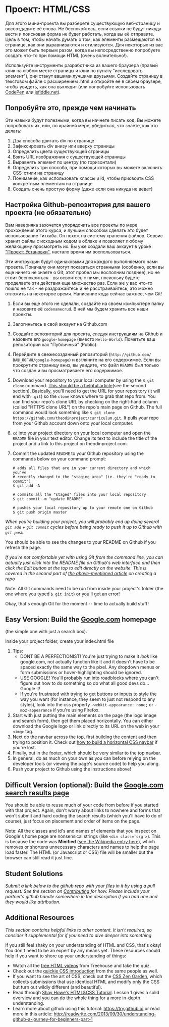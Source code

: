 # Проект: HTML/CSS
<!-- *Estimated Time: 4-8 hrs* -->

Для этого мини-проекта вы разберете существующую веб-страницу и воссоздадите её снова. Не беспокойтесь, если ссылки не будут никуда вести и поисковая форма не будет работать, когда вы её отправите. Цель в том, чтобы начать думать о том, как элементы размещаются на странице, как они выравниваются и стилизуются. Для некоторых из вас это может быть первым разом, когда вы непосредственно попробуете создать что-то при помощи HTML (очень волнительно!).

Используйте инструменты разработчика из вашего браузера (правый клик на любом месте страницы и клик по пункту "исследовать элемент"), они станут вашими лучшими друзьями. Создайте страницу в текстовом файле с расширением .html и откройте её в своем браузере, чтобы увидеть, как она выглядит (или попробуйте использовать [CodePen](http://codepen.io/pen/) или [jsfiddle.net](http://www.jsfiddle.net)).

## Попробуйте это, прежде чем начинать

Эти навыки будут полезными, когда вы начнете писать код. Вы можете попробовать их, или, по крайней мере, убедиться, что знаете, как это делать:

1. Два способа двигать div по странице
1. Зафиксировать div внизу или вверху страницы
1. Определить цвета существующей страницы
1. Взять URL изображения с существующей страницы
1. Выравнять элемент по центру (по горизонтали)
1. Определить три способа, при помощи которых вы можете включить CSS-стили на страницу
1. Понимание, как использовать классы и id, чтобы присвоить CSS конкретным элементам на странице
1. Создать очень простую форму (даже если она никуда не ведет)

## Настройка Github-репозитория для вашего проекта (не обязательно)

Вам наверняка захочется упорядочить все проекты по мере прохождения этого курса, и лучшим способом сделать это будет использование Гитхаба. Он похож на систему хранения файлов. Сервис хранит файлы с исходным кодом в облаке и позволяет любому желающему просмотреть их. Вы уже создали ваш аккаунт в уроке ["Проект: Установки"](/web-development-101/installations), настало время им воспользоваться.

Эти инструкции будут одинаковыми для каждого выполняемого нами проекта. Поначалу они могут показаться странными (особенно, если вы еще ничего не знаете о Git, этот пробел мы восполним позднее), но не стоит беспокоиться - вы освоитесь с ними, поскольку будете проделаете эти действия еще множество раз. Если же у вас что-то пошло не так - не раздражайтесь и не расстраивайтесь, это можно отложить на некоторое время. Написание кода сейчас важнее, чем Git!



1. Если вы еще этого не сделали, создайте на своем компьютере папку и назовите её `codenamecrud`. В ней мы будем хранить все наши проекты.
2. Залогиньтесь в свой аккаунт на Github.com
3. Создайте репозиторий для проекта, [следуя инструкциям на Github](https://help.github.com/articles/create-a-repo) и назовите его `google-homepage` (вместо `Hello-World`). Пометьте ваш репозиторий как "Публичный" (Public).
4. Перейдите в свежесозданный репозиторий (`http://github.com/ВАШ_ЛОГИН/google-homepage`) и взгляните на его содержимое. Если вы прокрутите страницу вниз, вы увидите, что файл `README` был только что создан и вы просматриваете его содержимое.
5. Download your repository to your local computer by using the `$ git clone` command.  [This should be a helpful article](http://git-scm.com/book/en/Git-Basics-Getting-a-Git-Repository)(see the second section). Basically, you'll need to get the URL for your repository (it will end with `.git`) so the `clone` knows where to grab that repo from.  You can find your repo's clone URL by checking on the right-hand column (called "HTTPS clone URL") on the repo's main page on Github.  The full command would look something like `$ git clone https://github.com/theodinproject/curriculum.git`.  It pulls your repo from your Github account down onto your local computer.
6. `cd` into your project directory on your local computer and open the `README` file in your text editor.  Change its text to include the title of the project and a link to this project on theodinproject.com.
6. Commit the updated `README` to your Github repository using the commands below on your command prompt:

    ```language-bash
    # adds all files that are in your current directory and which you've
    # recently changed to the "staging area" (ie. they're "ready to commit")
    $ git add -A

    # commits all the "staged" files into your local repository
    $ git commit -m "update README"

    # pushes your local repository up to your remote one on Github
    $ git push origin master
    ```

*When you're building your project, you will probably end up doing several `git add` + `git commit` cycles before being ready to push it up to Github with `git push`.*

You should be able to see the changes to your README on Github if you refresh the page.

*If you're not comfortable yet with using Git from the command line, you can actually just click into the README file on Github's web interface and then click the Edit button at the top to edit directly on the website.  This is covered in the second part of [the above-mentioned article](https://help.github.com/articles/create-a-repo) on creating a repo*

Note: All Git commands need to be run from inside your project's folder (the one where you typed `$ git init`) or you'll get an error!

Okay, that's enough Git for the moment -- time to actually build stuff!

## Easy Version: Build the [Google.com](http://www.google.com) homepage
(the simple one with just a search box).


Inside your project folder, create your index.html file

  1. Tips:
      * DONT BE A PERFECTIONIST!  You're just trying to make it *look* like google.com, not actually function like it and it doesn't have to be spaced exactly the same way to the pixel.  Any dropdown menus or form submissions or hover-highlighting should be ignored.
      * USE GOOGLE! You'll probably run into roadblocks where you can't figure out how to do something so do what all good devs do... Google it!
      * If you're frustrated with trying to get buttons or inputs to style the way you want (for instance, they seem to just not respond to any styles), look into the css property `-webkit-appearance: none;` or `-moz-appearance` if you're using Firefox.
  2. Start with just putting the main elements on the page (the logo image and search form), then get them placed horizontally.  You can either download the Google logo or link directly to its URL on the web in your `<img>` tag.
  3. Next do the navbar across the top, first building the content and then trying to position it.  Check out [how to build a horizontal CSS navbar](http://www.w3schools.com/css/css_navbar.asp) if you're lost.
  4. Finally, put in the footer, which should be very similar to the top navbar.
  5. In general, do as much on your own as you can before relying on the developer tools (or viewing the page's source code) to help you along.
  6. Push your project to Github using the instructions above!

## Difficult Version (optional): Build the [Google.com search results page](https://www.google.com/search?q=build+this+webpage)

You should be able to reuse much of your code from before if you started with that project.  Again, don't worry about links to nowhere and forms that won't submit and hard coding the search results (which you'll have to do of course), just focus on placement and order of items on the page.

Note: All the classes and id's and names of elements that you inspect on Google's home page are nonsensical strings (like `<div class='srg'>`).  This is because the code was **Minified** ([see the Wikipedia entry here](http://en.wikipedia.org/wiki/Minification_(programming))), which removes or shortens unnecessary characters and names to help the page load faster.  The HTML (or Javascript or CSS) file will be smaller but the browser can still read it just fine.

## Student Solutions

*Submit a link below to the github repo with your files in it by using a pull request.  See the section on [Contributing](http://github.com/TheOdinProject/curriculum/blob/master/contributing.md) for how.  Please include your partner's github handle somewhere in the description if you had one and they would like attribution.*




## Additional Resources


*This section contains helpful links to other content. It isn't required, so consider it supplemental for if you need to dive deeper into something*

If you still feel shaky on your understanding of HTML and CSS, that's okay! You don't need to be an expert by any means yet. These resources should help if you want to shore up your understanding of things:

* Watch all the [free HTML videos](http://teamtreehouse.com/library/websites/html/introduction) from Treehouse and take the quiz.
* Check out the [quickie CSS introduction](http://teamtreehouse.com/library/websites/build-a-simple-website/website-basics/introduction-to-css) from the same people as well.
* If you want to see the art of CSS, check out the [CSS Zen Garden](http://www.csszengarden.com/), which collects submissions that use identical HTML and modify only the CSS but turn out wildly different (and beautiful).
* Read through [Shay Howe's HTML&CSS Tutorial](http://learn.shayhowe.com/html-css/terminology-syntax-intro).  Lesson 1 gives a solid overview and you can do the whole thing for a more in-depth understanding.
* Learn more about github using this tutorial: https://try.github.io or read more in this article: http://readwrite.com/2013/09/30/understanding-github-a-journey-for-beginners-part-1
